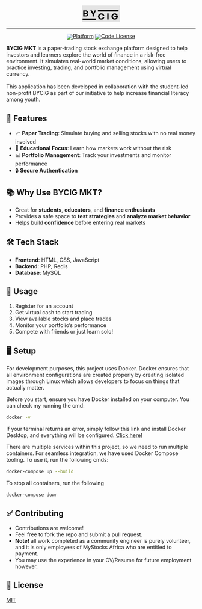 <div align="center">
  <img src="mkt/public/assets/favicon.ico" width="20%" alt="BYCIG MKT" />
</div>
<hr>
<div align="center" style="line-height: 1;">
  <a href="https://platform.bycig.org"><img alt="Platform"
    src="https://img.shields.io/badge/🚀%20Live%20Demo-Platform-2F80ED?color=2F80ED&logoColor=white"/></a>
  <a href="LICENSE-CODE"><img alt="Code License"
    src="https://img.shields.io/badge/Code%20License-MIT%202.0-00BFFF?color=00BFFF"/></a>
  <br>
</div>

**BYCIG MKT** is a paper-trading stock exchange platform designed to help investors and learners explore the world of finance in a risk-free environment. It simulates real-world market conditions, allowing users to practice investing, trading, and portfolio management using virtual currency.
<br>
<br>
This application has been developed in collaboration with the student-led non-profit BYCIG as part of our initiative to help increase financial literacy among youth.

## 🚀 Features

* 📈 **Paper Trading**: Simulate buying and selling stocks with no real money involved
* 🧠 **Educational Focus**: Learn how markets work without the risk
* 📊 **Portfolio Management**: Track your investments and monitor performance
* 🔒 **Secure Authentication** 

## 📚 Why Use BYCIG MKT?

* Great for **students**, **educators**, and **finance enthusiasts**
* Provides a safe space to **test strategies** and **analyze market behavior**
* Helps build **confidence** before entering real markets

## 🛠 Tech Stack

* **Frontend**: HTML, CSS, JavaScript
* **Backend**: PHP, Redis
* **Database**: MySQL
  
## 📝 Usage

1. Register for an account
2. Get virtual cash to start trading
3. View available stocks and place trades
4. Monitor your portfolio’s performance
5. Compete with friends or just learn solo!

## 🖥️ Setup

For development purposes, this project uses Docker. Docker ensures that all environment configurations are created properly by creating isolated images through Linux which allows developers to focus on things that actually matter. 

Before you start, ensure you have Docker installed on your computer. You can check my running the cmd:
```bash
docker -v
```

If your terminal returns an error, simply follow this link and install Docker Desktop, and everything will be configured.
[Click here!](https://docs.docker.com/get-started/introduction/get-docker-desktop/)

There are multiple services within this project, so we need to run multiple containers. For seamless integration, we have used Docker Compose tooling. To use it, run the following cmds:

```bash
docker-compose up --build
```

To stop all containers, run the following

```bash
docker-compose down
```

## ✅ Contributing

* Contributions are welcome!
* Feel free to fork the repo and submit a pull request.
* **Note!** all work completed as a community engineer is purely volunteer, and it is only employees of MyStocks Africa who are entitled to payment.
* You may use the experience in your CV/Resume for future employment however.

## 📄 License

[MIT](LICENSE)
